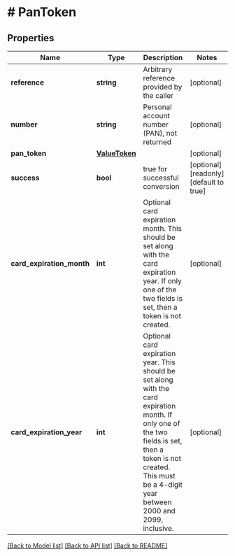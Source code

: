 # # PanToken

## Properties

Name | Type | Description | Notes
------------ | ------------- | ------------- | -------------
**reference** | **string** | Arbitrary reference provided by the caller | [optional]
**number** | **string** | Personal account number (PAN), not returned | [optional]
**pan_token** | [**ValueToken**](ValueToken.md) |  | [optional]
**success** | **bool** | true for successful conversion | [optional] [readonly] [default to true]
**card_expiration_month** | **int** | Optional card expiration month. This should be set along with the card expiration year. If only one of the two fields is set, then a token is not created. | [optional]
**card_expiration_year** | **int** | Optional card expiration year. This should be set along with the card expiration month. If only one of the two fields is set, then a token is not created. This must be a 4-digit year between 2000 and 2099, inclusive. | [optional]

[[Back to Model list]](../../README.md#models) [[Back to API list]](../../README.md#endpoints) [[Back to README]](../../README.md)

